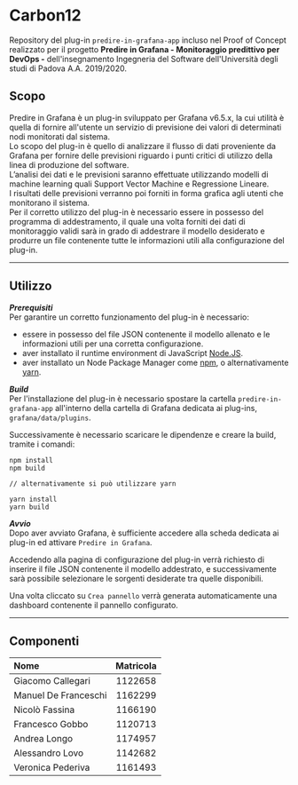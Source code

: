 # Carbon12

Repository del plug-in `predire-in-grafana-app` incluso nel Proof of Concept realizzato per il progetto **Predire in Grafana - Monitoraggio predittivo per DevOps -** dell'insegnamento Ingegneria del Software dell'Università degli studi di Padova A.A. 2019/2020.

## Scopo
Predire in Grafana è un plug-in sviluppato per Grafana v6.5.x, la cui utilità è quella di fornire all'utente un servizio di previsione dei valori di determinati nodi monitorati dal sistema.  
Lo scopo del plug-in è quello di analizzare il flusso di dati proveniente da Grafana per fornire delle previsioni riguardo i punti critici di utilizzo della linea di produzione del software.   
L’analisi dei dati e le previsioni saranno effettuate utilizzando modelli di machine learning quali Support Vector Machine e Regressione Lineare.  
I risultati delle previsioni verranno poi forniti in forma grafica agli utenti che monitorano il sistema.  
Per il corretto utilizzo del plug-in è necessario essere in possesso del programma di addestramento, il quale una volta forniti dei dati di monitoraggio validi sarà in grado di addestrare il modello desiderato e produrre un file contenente tutte le informazioni utili alla configurazione del plug-in.

---

## Utilizzo

***Prerequisiti***  
Per garantire un corretto funzionamento del plug-in è necessario:

- essere in possesso del file JSON contenente il modello allenato e le informazioni utili per una corretta configurazione.
- aver installato il runtime environment di JavaScript [Node.JS](https://nodejs.org/en/).
- aver installato un Node Package Manager come [npm](https://nodejs.org/en/), o alternativamente [yarn](https://yarnpkg.com/).

***Build***  
Per l'installazione del plug-in è necessario spostare la cartella `predire-in-grafana-app` all'interno della cartella di Grafana dedicata ai plug-ins, `grafana/data/plugins`.

Successivamente è necessario scaricare le dipendenze e creare la build, tramite i comandi:
```
npm install
npm build

// alternativamente si può utilizzare yarn

yarn install
yarn build

```

***Avvio***  
Dopo aver avviato Grafana, è sufficiente accedere alla scheda dedicata ai plug-in ed attivare `Predire in Grafana`.

Accedendo alla pagina di configurazione del plug-in verrà richiesto di inserire il file JSON contenente il modello addestrato, e successivamente sarà possibile selezionare le sorgenti desiderate tra quelle disponibili.

Una volta cliccato su `Crea pannello` verrà generata automaticamente una dashboard contenente il pannello configurato.

---

## Componenti
| Nome                 | Matricola |
| :--------------------|:---------:| 
| Giacomo Callegari    | 1122658   | 
| Manuel De Franceschi | 1162299   |
| Nicolò Fassina       | 1166190   |
| Francesco Gobbo      | 1120713   | 
| Andrea Longo         | 1174957   |
| Alessandro Lovo      | 1142682   |
| Veronica Pederiva    | 1161493   |




